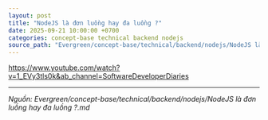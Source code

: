 ```yaml
---
layout: post
title: "NodeJS là đơn luồng hay đa luồng ?"
date: 2025-09-21 10:00:00 +0700
categories: concept-base technical backend nodejs
source_path: "Evergreen/concept-base/technical/backend/nodejs/NodeJS là đơn luồng hay đa luồng ?.md"
---
```

https://www.youtube.com/watch?v=1_EVy3tls0k&ab_channel=SoftwareDeveloperDiaries

---
*Nguồn: Evergreen/concept-base/technical/backend/nodejs/NodeJS là đơn luồng hay đa luồng ?.md*